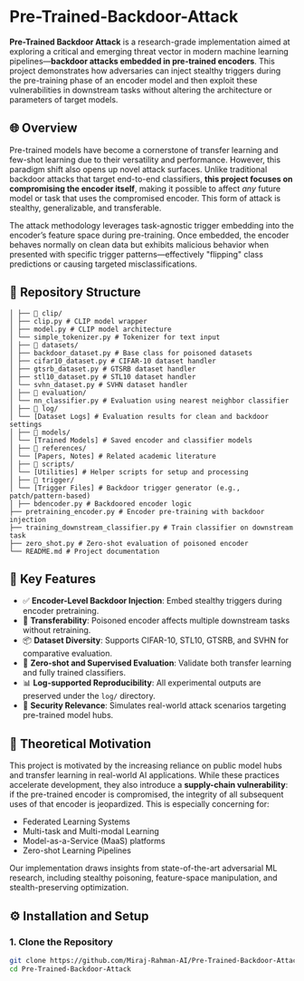 # Pre-Trained-Backdoor-Attack

**Pre-Trained Backdoor Attack** is a research-grade implementation aimed at exploring a critical and emerging threat vector in modern machine learning pipelines—**backdoor attacks embedded in pre-trained encoders**. This project demonstrates how adversaries can inject stealthy triggers during the pre-training phase of an encoder model and then exploit these vulnerabilities in downstream tasks without altering the architecture or parameters of target models.

## 🌐 Overview

Pre-trained models have become a cornerstone of transfer learning and few-shot learning due to their versatility and performance. However, this paradigm shift also opens up novel attack surfaces. Unlike traditional backdoor attacks that target end-to-end classifiers, **this project focuses on compromising the encoder itself**, making it possible to affect *any* future model or task that uses the compromised encoder. This form of attack is stealthy, generalizable, and transferable.

The attack methodology leverages task-agnostic trigger embedding into the encoder’s feature space during pre-training. Once embedded, the encoder behaves normally on clean data but exhibits malicious behavior when presented with specific trigger patterns—effectively "flipping" class predictions or causing targeted misclassifications.

## 📁 Repository Structure
```Pre-Trained-Backdoor-Attack/ 
│ ├── 📂 clip/
│ ├── clip.py # CLIP model wrapper 
│ ├── model.py # CLIP model architecture 
│ └── simple_tokenizer.py # Tokenizer for text input
│ ├── 📂 datasets/
│ ├── backdoor_dataset.py # Base class for poisoned datasets 
│ ├── cifar10_dataset.py # CIFAR-10 dataset handler 
│ ├── gtsrb_dataset.py # GTSRB dataset handler 
│ ├── stl10_dataset.py # STL10 dataset handler 
│ └── svhn_dataset.py # SVHN dataset handler 
│ ├── 📂 evaluation/
│ └── nn_classifier.py # Evaluation using nearest neighbor classifier 
│ ├── 📂 log/
│ └── [Dataset Logs] # Evaluation results for clean and backdoor settings 
│ ├── 📂 models/
│ └── [Trained Models] # Saved encoder and classifier models 
│ ├── 📂 references/
│ └── [Papers, Notes] # Related academic literature 
│ ├── 📂 scripts/
│ └── [Utilities] # Helper scripts for setup and processing 
│ ├── 📂 trigger/
│ └── [Trigger Files] # Backdoor trigger generator (e.g., patch/pattern-based) 
│ ├── bdencoder.py # Backdoored encoder logic 
├── pretraining_encoder.py # Encoder pre-training with backdoor injection 
├── training_downstream_classifier.py # Train classifier on downstream task 
├── zero_shot.py # Zero-shot evaluation of poisoned encoder 
└── README.md # Project documentation
```


## 🎯 Key Features

- ✅ **Encoder-Level Backdoor Injection**: Embed stealthy triggers during encoder pretraining.
- 🔁 **Transferability**: Poisoned encoder affects multiple downstream tasks without retraining.
- 📦 **Dataset Diversity**: Supports CIFAR-10, STL10, GTSRB, and SVHN for comparative evaluation.
- 🧠 **Zero-shot and Supervised Evaluation**: Validate both transfer learning and fully trained classifiers.
- 📊 **Log-supported Reproducibility**: All experimental outputs are preserved under the `log/` directory.
- 🔐 **Security Relevance**: Simulates real-world attack scenarios targeting pre-trained model hubs.

## 📜 Theoretical Motivation

This project is motivated by the increasing reliance on public model hubs and transfer learning in real-world AI applications. While these practices accelerate development, they also introduce a **supply-chain vulnerability**: if the pre-trained encoder is compromised, the integrity of all subsequent uses of that encoder is jeopardized. This is especially concerning for:

- Federated Learning Systems  
- Multi-task and Multi-modal Learning  
- Model-as-a-Service (MaaS) platforms  
- Zero-shot Learning Pipelines  

Our implementation draws insights from state-of-the-art adversarial ML research, including stealthy poisoning, feature-space manipulation, and stealth-preserving optimization.

## ⚙️ Installation and Setup

### 1. Clone the Repository

```bash
git clone https://github.com/Miraj-Rahman-AI/Pre-Trained-Backdoor-Attack.git
cd Pre-Trained-Backdoor-Attack
